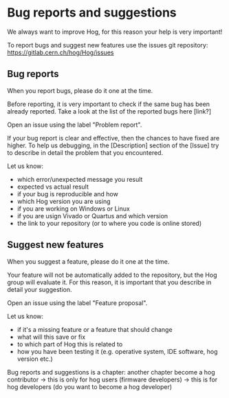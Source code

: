 # Bug reports and suggestions
We always want to improve Hog, for this reason your help is very important!

To report bugs and suggest new features use the issues git repository: https://gitlab.cern.ch/hog/Hog/issues

## Bug reports
When you report bugs, please do it one at the time.

Before reporting, it is very important to check if the same bug has been already reported. Take a look at the list of the reported bugs here [link?]

Open an issue using the label "Problem report". 

If your bug report is clear and effective, then the chances to have fixed are higher.
To help us debugging, in the [Description] section of the [Issue] try to describe in detail the problem that you encountered.

Let us know: 

- which error/unexpected message you result
- expected vs actual result
- if your bug is reproducible and how
- which Hog version you are using
- if you are working on Windows or Linux
- if you are usign Vivado or Quartus and which version
- the link to your repository (or to where you code is online stored)

## Suggest new features
When you suggest a feature, please do it one at the time.

Your feature will not be automatically added to the repository, but the Hog group will evaluate it. For this reason, it is important that you describe in detail your suggestion.

Open an issue using the label "Feature proposal".

Let us know: 

- if it's a missing feature or a feature that should change
- what will this save or fix
- to which part of Hog this is related to
- how you have been testing it (e.g. operative system, IDE software, hog version etc.)

Bug reports and suggestions is a chapter: another chapter become a hog contributor
-> this is only for hog users (firmware developers)
-> this is for hog developers (do you want to become a hog developer)


